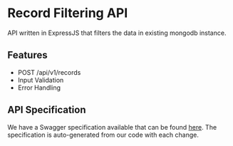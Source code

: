 # Record Filtering API

API written in ExpressJS that filters the data in existing mongodb instance.

## Features

* POST /api/v1/records
* Input Validation
* Error Handling

##

## API Specification

We have a Swagger specification available that can be found [here](swagger-spec.yaml). The specification is auto-generated from our code with each change.


